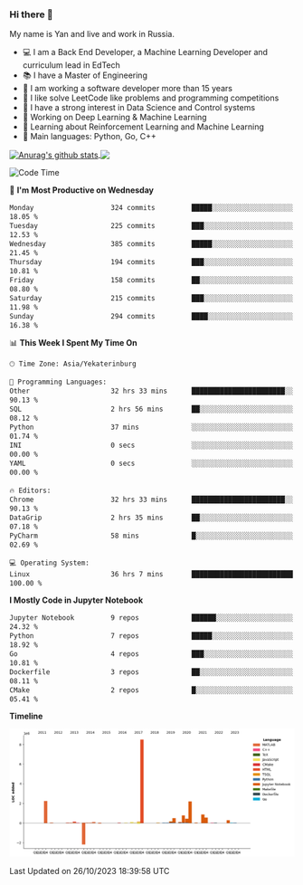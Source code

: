 ### Hi there 👋

My name is Yan and live and work in Russia.

- 💻 I am a Back End Developer, a Machine Learning Developer and curriculum lead in EdTech
- 📚 I have a Master of Engineering
- 🤔 I am working a software developer more than 15 years
- 🌱 I like solve LeetCode like problems and programming competitions
- 📝 I have a strong interest in Data Science and Control systems
- 🔭 Working on Deep Learning & Machine Learning
- 🌱 Learning about Reinforcement Learning and Machine Learning
- 🌟 Main languages: Python, Go, C++

<!--


**yanchick/yanchick** is a ✨ _special_ ✨ repository because its `README.md` (this file) appears on your GitHub profile.

Here are some ideas to get you started:

- I am a self taught Full Stack Developer and a Machine Learning Developer
- 🌱 I’m currently learning ...
- 👯 I’m looking to collaborate on ...
- 🤔 I’m looking for help with ...
- 💬 Ask me about ...
- 📫 How to reach me: ...
- 😄 Pronouns: ...
- ⚡ Fun fact: ...

-->


<a href="https://github.com/anuraghazra/github-readme-stats">
    <img align="center" src="https://github-readme-stats.vercel.app/api?username=yanchick&count_private=true" alt="Anurag's github stats" />
</a>
<a href="https://github.com/anuraghazra/github-readme-stats">
    <img align="center" src="https://github-readme-stats.vercel.app/api/top-langs/?username=yanchick&hide=javascript,html,CSS" />
</a>

<!--START_SECTION:waka-->
![Code Time](http://img.shields.io/badge/Code%20Time-951%20hrs%2049%20mins-blue)

📅 **I'm Most Productive on Wednesday** 

```text
Monday                   324 commits         █████░░░░░░░░░░░░░░░░░░░░   18.05 % 
Tuesday                  225 commits         ███░░░░░░░░░░░░░░░░░░░░░░   12.53 % 
Wednesday                385 commits         █████░░░░░░░░░░░░░░░░░░░░   21.45 % 
Thursday                 194 commits         ███░░░░░░░░░░░░░░░░░░░░░░   10.81 % 
Friday                   158 commits         ██░░░░░░░░░░░░░░░░░░░░░░░   08.80 % 
Saturday                 215 commits         ███░░░░░░░░░░░░░░░░░░░░░░   11.98 % 
Sunday                   294 commits         ████░░░░░░░░░░░░░░░░░░░░░   16.38 % 
```


📊 **This Week I Spent My Time On** 

```text
🕑︎ Time Zone: Asia/Yekaterinburg

💬 Programming Languages: 
Other                    32 hrs 33 mins      ███████████████████████░░   90.13 % 
SQL                      2 hrs 56 mins       ██░░░░░░░░░░░░░░░░░░░░░░░   08.12 % 
Python                   37 mins             ░░░░░░░░░░░░░░░░░░░░░░░░░   01.74 % 
INI                      0 secs              ░░░░░░░░░░░░░░░░░░░░░░░░░   00.00 % 
YAML                     0 secs              ░░░░░░░░░░░░░░░░░░░░░░░░░   00.00 % 

🔥 Editors: 
Chrome                   32 hrs 33 mins      ███████████████████████░░   90.13 % 
DataGrip                 2 hrs 35 mins       ██░░░░░░░░░░░░░░░░░░░░░░░   07.18 % 
PyCharm                  58 mins             █░░░░░░░░░░░░░░░░░░░░░░░░   02.69 % 

💻 Operating System: 
Linux                    36 hrs 7 mins       █████████████████████████   100.00 % 
```

**I Mostly Code in Jupyter Notebook** 

```text
Jupyter Notebook         9 repos             ██████░░░░░░░░░░░░░░░░░░░   24.32 % 
Python                   7 repos             █████░░░░░░░░░░░░░░░░░░░░   18.92 % 
Go                       4 repos             ███░░░░░░░░░░░░░░░░░░░░░░   10.81 % 
Dockerfile               3 repos             ██░░░░░░░░░░░░░░░░░░░░░░░   08.11 % 
CMake                    2 repos             █░░░░░░░░░░░░░░░░░░░░░░░░   05.41 % 
```



**Timeline**

![Lines of Code chart](https://raw.githubusercontent.com/yanchick/yanchick/main/assets/bar_graph.png)


 Last Updated on 26/10/2023 18:39:58 UTC
<!--END_SECTION:waka-->

